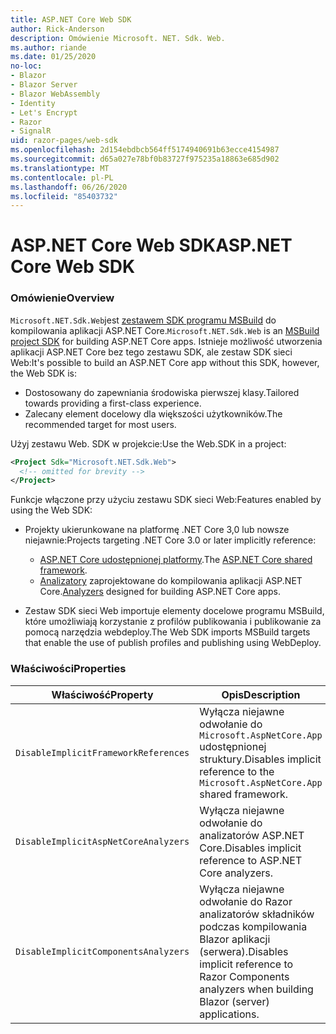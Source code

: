 ```yaml
---
title: ASP.NET Core Web SDK
author: Rick-Anderson
description: Omówienie Microsoft. NET. Sdk. Web.
ms.author: riande
ms.date: 01/25/2020
no-loc:
- Blazor
- Blazor Server
- Blazor WebAssembly
- Identity
- Let's Encrypt
- Razor
- SignalR
uid: razor-pages/web-sdk
ms.openlocfilehash: 2d154ebdbcb564ff5174940691b63ecce4154987
ms.sourcegitcommit: d65a027e78bf0b83727f975235a18863e685d902
ms.translationtype: MT
ms.contentlocale: pl-PL
ms.lasthandoff: 06/26/2020
ms.locfileid: "85403732"
---
```

# <a name="aspnet-core-web-sdk"></a><span data-ttu-id="19270-103">ASP.NET Core Web SDK</span><span class="sxs-lookup"><span data-stu-id="19270-103">ASP.NET Core Web SDK</span></span>

### <a name="overview"></a><span data-ttu-id="19270-104">Omówienie</span><span class="sxs-lookup"><span data-stu-id="19270-104">Overview</span></span>

<span data-ttu-id="19270-105">`Microsoft.NET.Sdk.Web`jest [zestawem SDK programu MSBuild](https://docs.microsoft.com/visualstudio/msbuild/how-to-use-project-sdk) do kompilowania aplikacji ASP.NET Core.</span><span class="sxs-lookup"><span data-stu-id="19270-105">`Microsoft.NET.Sdk.Web` is an [MSBuild project SDK](https://docs.microsoft.com/visualstudio/msbuild/how-to-use-project-sdk) for building ASP.NET Core apps.</span></span> <span data-ttu-id="19270-106">Istnieje możliwość utworzenia aplikacji ASP.NET Core bez tego zestawu SDK, ale zestaw SDK sieci Web:</span><span class="sxs-lookup"><span data-stu-id="19270-106">It's possible to build an ASP.NET Core app without this SDK, however, the Web SDK is:</span></span>

* <span data-ttu-id="19270-107">Dostosowany do zapewniania środowiska pierwszej klasy.</span><span class="sxs-lookup"><span data-stu-id="19270-107">Tailored towards providing a first-class experience.</span></span>
* <span data-ttu-id="19270-108">Zalecany element docelowy dla większości użytkowników.</span><span class="sxs-lookup"><span data-stu-id="19270-108">The recommended target for most users.</span></span>

<span data-ttu-id="19270-109">Użyj zestawu Web. SDK w projekcie:</span><span class="sxs-lookup"><span data-stu-id="19270-109">Use the Web.SDK in a project:</span></span>

  ```xml
  <Project Sdk="Microsoft.NET.Sdk.Web">
    <!-- omitted for brevity -->
  </Project>
  ```

<span data-ttu-id="19270-110">Funkcje włączone przy użyciu zestawu SDK sieci Web:</span><span class="sxs-lookup"><span data-stu-id="19270-110">Features enabled by using the Web SDK:</span></span>

* <span data-ttu-id="19270-111">Projekty ukierunkowane na platformę .NET Core 3,0 lub nowsze niejawnie:</span><span class="sxs-lookup"><span data-stu-id="19270-111">Projects targeting .NET Core 3.0 or later implicitly reference:</span></span>

  * <span data-ttu-id="19270-112">[ASP.NET Core udostępnionej platformy](xref:fundamentals/metapackage-app).</span><span class="sxs-lookup"><span data-stu-id="19270-112">The [ASP.NET Core shared framework](xref:fundamentals/metapackage-app).</span></span>
  * <span data-ttu-id="19270-113">[Analizatory](/visualstudio/extensibility/getting-started-with-roslyn-analyzers) zaprojektowane do kompilowania aplikacji ASP.NET Core.</span><span class="sxs-lookup"><span data-stu-id="19270-113">[Analyzers](/visualstudio/extensibility/getting-started-with-roslyn-analyzers) designed for building ASP.NET Core apps.</span></span>
* <span data-ttu-id="19270-114">Zestaw SDK sieci Web importuje elementy docelowe programu MSBuild, które umożliwiają korzystanie z profilów publikowania i publikowanie za pomocą narzędzia webdeploy.</span><span class="sxs-lookup"><span data-stu-id="19270-114">The Web SDK imports MSBuild targets that enable the use of publish profiles and publishing using WebDeploy.</span></span>

### <a name="properties"></a><span data-ttu-id="19270-115">Właściwości</span><span class="sxs-lookup"><span data-stu-id="19270-115">Properties</span></span>

| <span data-ttu-id="19270-116">Właściwość</span><span class="sxs-lookup"><span data-stu-id="19270-116">Property</span></span> | <span data-ttu-id="19270-117">Opis</span><span class="sxs-lookup"><span data-stu-id="19270-117">Description</span></span> |
| -------- | ----------- |
| `DisableImplicitFrameworkReferences` | <span data-ttu-id="19270-118">Wyłącza niejawne odwołanie do `Microsoft.AspNetCore.App` udostępnionej struktury.</span><span class="sxs-lookup"><span data-stu-id="19270-118">Disables implicit reference to the `Microsoft.AspNetCore.App` shared framework.</span></span> |
| `DisableImplicitAspNetCoreAnalyzers` | <span data-ttu-id="19270-119">Wyłącza niejawne odwołanie do analizatorów ASP.NET Core.</span><span class="sxs-lookup"><span data-stu-id="19270-119">Disables implicit reference to ASP.NET Core analyzers.</span></span> |
| `DisableImplicitComponentsAnalyzers` | <span data-ttu-id="19270-120">Wyłącza niejawne odwołanie do Razor analizatorów składników podczas kompilowania Blazor aplikacji (serwera).</span><span class="sxs-lookup"><span data-stu-id="19270-120">Disables implicit reference to Razor Components analyzers when building Blazor (server) applications.</span></span> |
